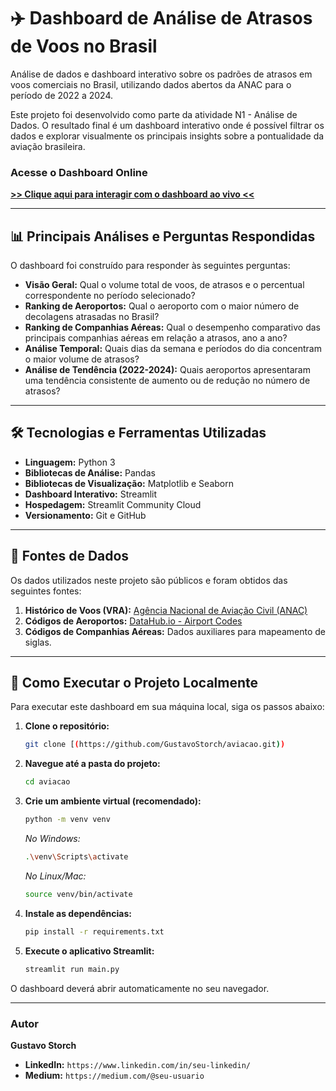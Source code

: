 # ✈️ Dashboard de Análise de Atrasos de Voos no Brasil

Análise de dados e dashboard interativo sobre os padrões de atrasos em voos comerciais no Brasil, utilizando dados abertos da ANAC para o período de 2022 a 2024.

Este projeto foi desenvolvido como parte da atividade N1 - Análise de Dados. O resultado final é um dashboard interativo onde é possível filtrar os dados e explorar visualmente os principais insights sobre a pontualidade da aviação brasileira.

### Acesse o Dashboard Online
**[>> Clique aqui para interagir com o dashboard ao vivo <<](https://aviacao-atrasos-gustavostorch.streamlit.app/)**

---

## 📊 Principais Análises e Perguntas Respondidas

O dashboard foi construído para responder às seguintes perguntas:

-   **Visão Geral:** Qual o volume total de voos, de atrasos e o percentual correspondente no período selecionado?
-   **Ranking de Aeroportos:** Qual o aeroporto com o maior número de decolagens atrasadas no Brasil?
-   **Ranking de Companhias Aéreas:** Qual o desempenho comparativo das principais companhias aéreas em relação a atrasos, ano a ano?
-   **Análise Temporal:** Quais dias da semana e períodos do dia concentram o maior volume de atrasos?
-   **Análise de Tendência (2022-2024):** Quais aeroportos apresentaram uma tendência consistente de aumento ou de redução no número de atrasos?

---

## 🛠️ Tecnologias e Ferramentas Utilizadas

-   **Linguagem:** Python 3
-   **Bibliotecas de Análise:** Pandas
-   **Bibliotecas de Visualização:** Matplotlib e Seaborn
-   **Dashboard Interativo:** Streamlit
-   **Hospedagem:** Streamlit Community Cloud
-   **Versionamento:** Git e GitHub

---

## 📄 Fontes de Dados

Os dados utilizados neste projeto são públicos e foram obtidos das seguintes fontes:

1.  **Histórico de Voos (VRA):** [Agência Nacional de Aviação Civil (ANAC)](https://www.gov.br/anac/pt-br/acesso-a-informacao/dados-abertos/areas-de-atuacao/voos-e-operacoes-aereas/voo-regular-ativo-vra)
2.  **Códigos de Aeroportos:** [DataHub.io - Airport Codes](https://datahub.io/core/airport-codes)
3.  **Códigos de Companhias Aéreas:** Dados auxiliares para mapeamento de siglas.

---

## 🚀 Como Executar o Projeto Localmente

Para executar este dashboard em sua máquina local, siga os passos abaixo:

1.  **Clone o repositório:**
    ```bash
    git clone [(https://github.com/GustavoStorch/aviacao.git))
    ```

2.  **Navegue até a pasta do projeto:**
    ```bash
    cd aviacao
    ```

3.  **Crie um ambiente virtual (recomendado):**
    ```bash
    python -m venv venv
    ```
    *No Windows:*
    ```bash
    .\venv\Scripts\activate
    ```
    *No Linux/Mac:*
    ```bash
    source venv/bin/activate
    ```

4.  **Instale as dependências:**
    ```bash
    pip install -r requirements.txt
    ```

5.  **Execute o aplicativo Streamlit:**
    ```bash
    streamlit run main.py
    ```

O dashboard deverá abrir automaticamente no seu navegador.

---

### Autor

**Gustavo Storch**

* **LinkedIn:** `https://www.linkedin.com/in/seu-linkedin/`
* **Medium:** `https://medium.com/@seu-usuario`
